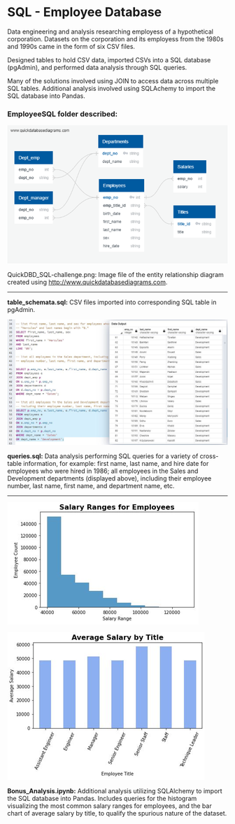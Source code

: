 # SQL - Employee Database

Data engineering and analysis researching employess of a hypothetical corporation.  Datasets on the corporation and its employess from the 1980s and 1990s came in the form of six CSV files.

Designed tables to hold CSV data, imported CSVs into a SQL database (pgAdmin), and performed data analysis through SQL queries.

Many of the solutions involved using JOIN to access data across multiple SQL tables.  Additional analysis involved using SQLAchemy to import the SQL database into Pandas.

### EmployeeSQL folder described:

![erd](EmployeeSQL/QuickDBD_SQL-challenge.png)

QuickDBD_SQL-challenge.png: Image file of the entity relationship diagram created using http://www.quickdatabasediagrams.com.

- - -

**table_schemata.sql:** CSV files imported into corresponding SQL table in pgAdmin.

![queries](EmployeeSQL/queries_demo.JPG)

**queries.sql:** Data analysis performing SQL queries for a variety of cross-table information, for example: first name, last name, and hire date for employees who were hired in 1986; all employees in the Sales and Development departments (displayed above), including their employee number, last name, first name, and department name, etc.

- - -

![range](EmployeeSQL/salary_range.JPG)

![average](EmployeeSQL/avg_salary.JPG)

**Bonus_Analysis.ipynb:** Additional analysis utilizing SQLAlchemy to import the SQL database into Pandas.  Includes queries for the histogram visualizing the most common salary ranges for employees, and the bar chart of average salary by title, to qualify the spurious nature of the dataset.